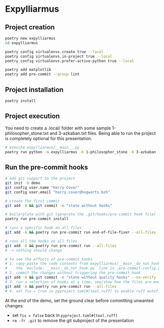 # Expylliarmus

## Project creation

```sh
poetry new expylliarmus
cd expylliarmus

poetry config virtualenvs.create true --local
poetry config virtualenvs.in-project true --local
poetry config virtualenvs.prefer-active-python true --local

poetry add matplotlib
poetry add pre-commit --group lint
```

## Project installation

```sh
poetry install
```

## Project execution

You need to create a .local/ folder with some sample 1-philosopher_stone.txt and 3-azkaban.txt files.
Being able to run the project is completely optional for this presentation.

```sh
# execute expylliarmus/__main__.py
poetry run python -m expylliarmus -b 1-philosopher_stone -b 3-azkaban
```

## Run the pre-commit hooks

```sh
# add git support to the project
git init -b demo
git config user.name "Harry Cover"
git config user.email "harry.cover@hogwarts.bzh"

# create the first commit
git add -A && git commit -m "state without hooks"

# boilerplate with git (generate the .git/hooks/pre-commit hook file)
poetry run pre-commit install

# runs a specific hook on all files
git add -A && poetry run pre-commit run end-of-file-fixer --all-files

# runs all the hooks on all files
git add -A && poetry run pre-commit run --all-files
# -> nothing should change

# to see the effects of pre-commit hooks
# 1. copy-paste the code contents from expylliarmus/__main__do_not_hook.py into expylliarmus/__main__.py
#    the `exclude: __main__do_not_hook.py` line in .pre-commit-config.yaml avoids formatting this file
# 2. commit the changes without triggering the pre-commit hook
git add -A && git commit -m "state without quality hooks" --no-verify
# 3. run a selection of hooks at a time; see/show how the files are modified
git add -A && poetry run pre-commit run --all-files
# 4. set fix = true in pyproject.toml#[tool.ruff] to enable ruff autofixing and run the hook
```

At the end of the demo, set the ground clear before committing unwanted changes:
* set `fix = false` back in `pyproject.toml#[tool.ruff]`
* `rm -fr .git` to remove the git subproject of the presentation
